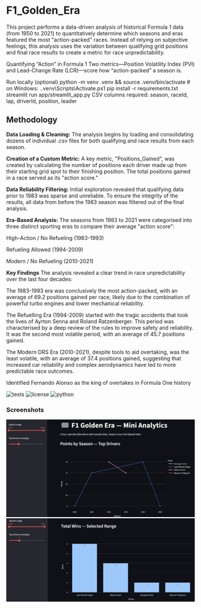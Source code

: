 # F1_Golden_Era
This project performs a data-driven analysis of historical Formula 1 data (from 1950 to 2021) to quantitatively determine which seasons and eras featured the most "action-packed" races.
Instead of relying on subjective feelings, this analysis uses the variation between qualifying grid positions and final race results to create a metric for race unpredictability.

Quantifying “Action” in Formula 1
Two metrics—Position Volatility Index (PVI) and Lead-Change Rate (LCR)—score how “action-packed” a season is.

Run locally (optional)
python -m venv .venv && source .venv/bin/activate   # on Windows: .\.venv\Scripts\Activate.ps1
pip install -r requirements.txt
streamlit run app/streamlit_app.py
CSV columns required: season, raceId, lap, driverId, position, leader

## **Methodology**
**Data Loading & Cleaning:** The analysis begins by loading and consolidating dozens of individual .csv files for both qualifying and race results from each season.

**Creation of a Custom Metric:** A key metric, "Positions_Gained", was created by calculating the number of positions each driver made up from their starting grid spot to their finishing position. The total positions gained in a race served as its "action score."

**Data Reliability Filtering:** Initial exploration revealed that qualifying data prior to 1983 was sparse and unreliable. To ensure the integrity of the results, all data from before the 1983 season was filtered out of the final analysis.

**Era-Based Analysis:** The seasons from 1983 to 2021 were categorised into three distinct sporting eras to compare their average "action score":

High-Action / No Refueling (1983-1993)

Refueling Allowed (1994-2009)

Modern / No Refueling (2010-2021)

**Key Findings**
The analysis revealed a clear trend in race unpredictability over the last four decades:

The 1983-1993 era was conclusively the most action-packed, with an average of 69.2 positions gained per race, likely due to the combination of powerful turbo engines and lower mechanical reliability.

The Refuelling Era (1994-2009) started with the tragic accidents that took the lives of Ayrton Senna and Roland Ratzenberger. This period was characterised by a deep review of the rules to improve safety and reliability. It was the second most volatile period, with an average of 45.7 positions gained.

The Modern DRS Era (2010-2021), despite tools to aid overtaking, was the least volatile, with an average of 37.4 positions gained, suggesting that increased car reliability and complex aerodynamics have led to more predictable race outcomes.

Identified Fernando Alonso as the king of overtakes in Formula One history


![tests](https://img.shields.io/github/actions/workflow/status/GitDario79/F1_Golden_Era/python.yml?label=tests)
![license](https://img.shields.io/badge/license-MIT-informational)
![python](https://img.shields.io/badge/python-3.11+-blue)

### Screenshots
![Points by Season](assets/points_by_season.png)
![Total Wins](assets/total_wins.png)
